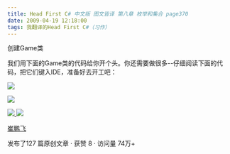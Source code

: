 ```yaml
---
title: Head First C# 中文版 图文皆译 第八章 枚举和集合 page370
date: 2009-04-19 12:18:00
tags: 我翻译的Head First C#（习作）
---
```

创建Game类

  

我们用下面的Game类的代码给你开个头。你还需要做很多--仔细阅读下面的代码，把它们键入IDE，准备好去开工吧：

  

![](https://p-blog.csdn.net/images/p_blog_csdn_net/cuipengfei1/EntryImages/20090419/2009-04-19_11-51-33.jpg)

![](https://p-blog.csdn.net/images/p_blog_csdn_net/cuipengfei1/EntryImages/20090419/2009-04-19_12-03-52.jpg)



[ ![](https://profile.csdnimg.cn/5/2/5/3_cuipengfei1)
![](https://g.csdnimg.cn/static/user-reg-year/1x/11.png)
](https://blog.csdn.net/cuipengfei1)

[ 崔鹏飞 ](https://blog.csdn.net/cuipengfei1)

发布了127 篇原创文章  ·  获赞 8  ·  访问量 74万+

